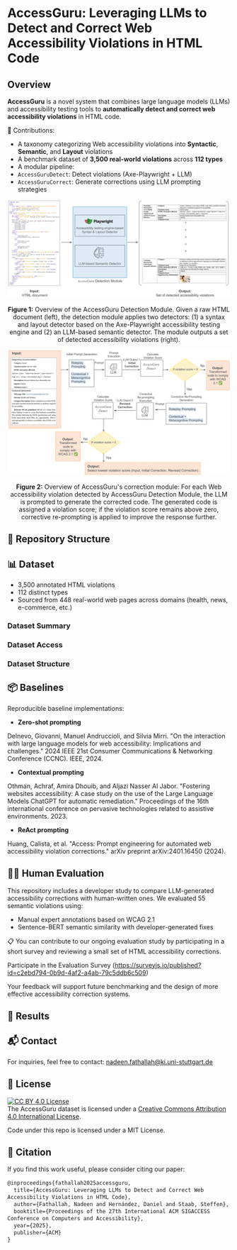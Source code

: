 # AccessGuru: Leveraging LLMs to Detect and Correct Web Accessibility Violations in HTML Code


## Overview

**AccessGuru** is a novel system that combines large language models (LLMs) and accessibility testing tools to **automatically detect and correct web accessibility violations** in HTML code.

🔬 Contributions:

-  A taxonomy categorizing Web accessibility violations into **Syntactic**, **Semantic**, and **Layout** violations
-  A benchmark dataset of **3,500 real-world violations** across **112 types**
-  A modular pipeline:
  - `AccessGuruDetect`: Detect violations (Axe-Playwright + LLM)
  - `AccessGuruCorrect`: Generate corrections using LLM prompting strategies

<p align="center">
  <img src="data/accessguru_dataset/accessguru_semantic_violations_sampled_dataset_supp_material/detect.png" alt="Overview of the AccessGuru Detection Module. Given a raw HTML document (left), the detection module applies two detectors: (1) a syntax and layout detector based on the Axe-Playwright accessibility testing engine and (2) an LLM-based semantic detector. The module outputs a set of detected accessibility violations (right)." width="700"/>
</p>

<p align="center"><b>Figure 1:</b> Overview of the AccessGuru Detection Module. Given a raw HTML document (left), the detection module applies two detectors: (1) a syntax and layout detector based on the Axe-Playwright accessibility testing engine and (2) an LLM-based semantic detector. The module outputs a set of detected accessibility violations (right).</p>

<p align="center">
  <img src="data/accessguru_dataset/accessguru_semantic_violations_sampled_dataset_supp_material/fig1.png" alt="Overview of AccessGuru's correction module: For each Web accessibility violation $v$ detected by \method \emph{Detect}, the LLM is prompted to generate the corrected code. The generated code is assigned a violation score; if the violation score remains above zero, corrective re-prompting is applied to improve the response further." width="700"/>
</p>

<p align="center"><b>Figure 2:</b> Overview of AccessGuru's correction module: For each Web accessibility violation detected by AccessGuru Detection Module, the LLM is prompted to generate the corrected code. The generated code is assigned a violation score; if the violation score remains above zero, corrective re-prompting is applied to improve the response further.</p>

## 📁 Repository Structure



## 📊 Dataset
- 3,500 annotated HTML violations
- 112 distinct types
- Sourced from 448 real-world web pages across domains (health, news, e-commerce, etc.)

### Dataset Summary
### Dataset Access
### Dataset Structure 

## 📦 Baselines 
Reproducible baseline implementations:

- **Zero-shot prompting**

Delnevo, Giovanni, Manuel Andruccioli, and Silvia Mirri. "On the interaction with large language models for web accessibility: Implications and challenges." 2024 IEEE 21st Consumer Communications & Networking Conference (CCNC). IEEE, 2024.

- **Contextual prompting**

Othman, Achraf, Amira Dhouib, and Aljazi Nasser Al Jabor. "Fostering websites accessibility: A case study on the use of the Large Language Models ChatGPT for automatic remediation." Proceedings of the 16th international conference on pervasive technologies related to assistive environments. 2023.

- **ReAct prompting**

Huang, Calista, et al. "Access: Prompt engineering for automated web accessibility violation corrections." arXiv preprint arXiv:2401.16450 (2024).

## 👩‍💻 Human Evaluation
This repository includes a developer study to compare LLM-generated accessibility corrections with human-written ones. We evaluated 55 semantic violations using:
- Manual expert annotations based on WCAG 2.1
- Sentence-BERT semantic similarity with developer-generated fixes

📋 You can contribute to our ongoing evaluation study by participating in a short survey and reviewing a small set of HTML accessibility corrections. 

Participate in the Evaluation Survey
(https://surveyjs.io/published?id=c2ebd794-0b9d-4af2-a4ab-79c5ddb6c509)

Your feedback will support future benchmarking and the design of more effective accessibility correction systems.



## 🧪 Results



## 📬 Contact

For inquiries, feel free to contact:
nadeen.fathallah@ki.uni-stuttgart.de



## 📜 License

[![CC BY 4.0 License](https://licensebuttons.net/l/by/4.0/88x31.png)](https://creativecommons.org/licenses/by/4.0/)  
The AccessGuru dataset is licensed under a [Creative Commons Attribution 4.0 International License](https://creativecommons.org/licenses/by/4.0/).

 Code under this repo is licensed under a MIT License.


## 📄 Citation

If you find this work useful, please consider citing our paper:

```
@inproceedings{fathallah2025accessguru,
  title={AccessGuru: Leveraging LLMs to Detect and Correct Web Accessibility Violations in HTML Code},
  author={Fathallah, Nadeen and Hernández, Daniel and Staab, Steffen},
  booktitle={Proceedings of the 27th International ACM SIGACCESS Conference on Computers and Accessibility},
  year={2025},
  publisher={ACM}
}


